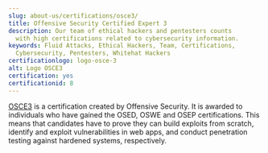 ```yaml
---
slug: about-us/certifications/osce3/
title: Offensive Security Certified Expert 3
description: Our team of ethical hackers and pentesters counts
  with high certifications related to cybersecurity information.
keywords: Fluid Attacks, Ethical Hackers, Team, Certifications,
  Cybersecurity, Pentesters, Whitehat Hackers
certificationlogo: logo-osce-3
alt: Logo OSCE3
certification: yes
certificationid: 8
---
```


[OSCE3](https://help.offensive-security.com/hc/en-us/articles/4403282452628-What-is-OSCE3-)
is a certification created by Offensive Security.
It is awarded to individuals who have gained the OSED,
OSWE and OSEP certifications.
This means that candidates have to prove
they can build exploits from scratch,
identify and exploit vulnerabilities in web apps,
and conduct penetration testing against hardened systems,
respectively.
